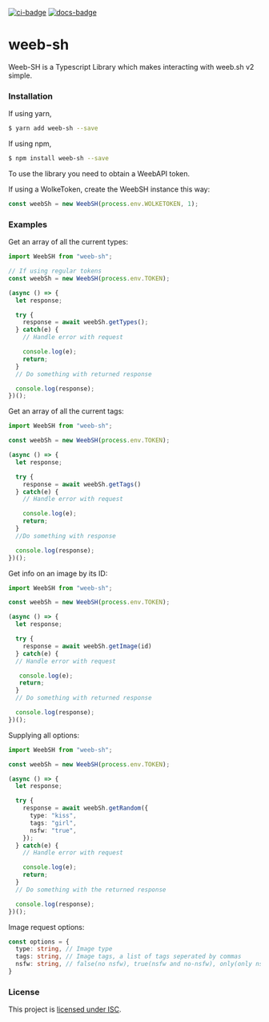 [![ci-badge]][ci] [![docs-badge][]][docs]

# weeb-sh

Weeb-SH is a Typescript Library which makes interacting with weeb.sh v2
simple.

### Installation
If using yarn,

```sh
$ yarn add weeb-sh --save
```

If using npm,

```sh
$ npm install weeb-sh --save
```

To use the library you need to obtain a WeebAPI token.

If using a WolkeToken, create the WeebSH instance this way:
```typescript
const weebSh = new WeebSH(process.env.WOLKETOKEN, 1);
```

### Examples

Get an array of all the current types:

```typescript
import WeebSH from "weeb-sh";

// If using regular tokens
const weebSh = new WeebSH(process.env.TOKEN);

(async () => {
  let response;

  try {
    response = await weebSh.getTypes();
  } catch(e) {
    // Handle error with request

    console.log(e);
    return;
  }
  // Do something with returned response

  console.log(response);
})();
```
Get an array of all the current tags:

```typescript
import WeebSH from "weeb-sh";

const weebSh = new WeebSH(process.env.TOKEN);

(async () => {
  let response;

  try {
    response = await weebSh.getTags()
  } catch(e) {
    // Handle error with request

    console.log(e);
    return;
  }
  //Do something with response

  console.log(response);
})();
```

Get info on an image by its ID:

```typescript
import WeebSH from "weeb-sh";

const weebSh = new WeebSH(process.env.TOKEN);

(async () => {
  let response;

  try {
    response = await weebSh.getImage(id)
  } catch(e) {
  // Handle error with request

   console.log(e);
   return;
  }
  // Do something with returned response

  console.log(response);
})();
```

Supplying all options:

```typescript
import WeebSH from "weeb-sh";

const weebSh = new WeebSH(process.env.TOKEN);

(async () => {
  let response;

  try {
    response = await weebSh.getRandom({
      type: "kiss",
      tags: "girl",
      nsfw: "true",
    });
  } catch(e) {
    // Handle error with request

    console.log(e);
    return;
  }
  // Do something with the returned response

  console.log(response);
})();

```

Image request options:

```typescript
const options = {
  type: string, // Image type
  tags: string, // Image tags, a list of tags seperated by commas
  nsfw: string, // false(no nsfw), true(nsfw and no-nsfw), only(only nsfw)
}
```

### License

This project is [licensed under ISC][license].

[license]: https://github.com/shinonome-cafe/weeb-sh.ts/blob/master/LICENSE
[ci]: https://travis-ci.org/shinonome-cafe/weeb-sh.ts
[ci-badge]: https://travis-ci.org/shinonome-cafe/weeb-sh.ts.svg?branch=master
[docs]: https://shinonome-cafe.github.io/weeb-sh.ts/
[docs-badge]: https://img.shields.io/badge/docs-online-5023dd.svg
